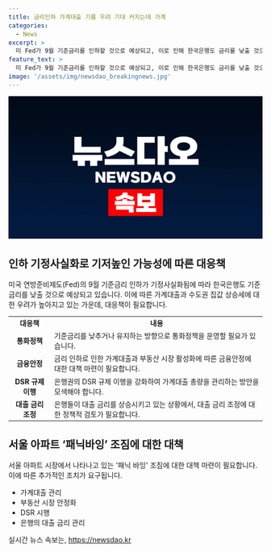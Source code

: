 ```yaml
---
title: 금리인하 가계대출 기름 우려 기대 커지는데 가계
categories:
  - News
excerpt: >
  미 Fed가 9월 기준금리를 인하할 것으로 예상되고, 이로 인해 한국은행도 금리를 낮출 것으로 전망된다. 그러나 가계대출과 수도권 집값 상승세가 계속되면서 8월까지는 금리 동결될 가능성이 크다는 전망이 나온다. 미국의 금리 인하 확률이 100%에 수렴하면서 국내에서도 금리 인하론 주장이 높아지고 있다. 이에 따라 금융 당국과 은행들이 대출 총량 관리에 대응하기 위해 대출 금리를 인상하고 있으며, 가계대출 상승세는 계속되고 있다.
feature_text: >
  미 Fed가 9월 기준금리를 인하할 것으로 예상되고, 이로 인해 한국은행도 금리를 낮출 것으로 전망된다. 그러나 가계대출과 수도권 집값 상승세가 계속되면서 8월까지는 금리 동결될 가능성이 크다는 전망이 나온다. 미국의 금리 인하 확률이 100%에 수렴하면서 국내에서도 금리 인하론 주장이 높아지고 있다. 이에 따라 금융 당국과 은행들이 대출 총량 관리에 대응하기 위해 대출 금리를 인상하고 있으며, 가계대출 상승세는 계속되고 있다.
image: '/assets/img/newsdao_breakingnews.jpg'
---
```


<p><img src="/assets/img/newsdao_breakingnews.jpg" alt="firstkoreanews 속보" /></p>

<h2 data-ke-size="size26">인하 기정사실화로 기저높인 가능성에 따른 대응책</h2>

<p data-ke-size="size16">미국 연방준비제도(Fed)의 9월 기준금리 인하가 기정사실화됨에 따라 한국은행도 기준금리를 낮출 것으로 예상되고 있습니다. 이에 따른 가계대출과 수도권 집값 상승세에 대한 우려가 높아지고 있는 가운데, 대응책이 필요합니다.</p>

<table>
  <tr>
    <td style="text-align: center; height: 17px;"><b>대응책</b></td>
    <td style="text-align: center; height: 17px;"><b>내용</b></td>
  </tr>
  <tr>
    <td style="text-align: center; height: 17px;"><b>통화정책</b></td>
    <td>기준금리를 낮추거나 유지하는 방향으로 통화정책을 운영할 필요가 있습니다.</td>
  </tr>
  <tr>
    <td style="text-align: center; height: 17px;"><b>금융안정</b></td>
    <td>금리 인하로 인한 가계대출과 부동산 시장 활성화에 따른 금융안정에 대한 대책 마련이 필요합니다.</td>
  </tr>
  <tr>
    <td style="text-align: center; height: 17px;"><b>DSR 규제 이행</b></td>
    <td>은행권의 DSR 규제 이행을 강화하여 가계대출 총량을 관리하는 방안을 모색해야 합니다.</td>
  </tr>
  <tr>
    <td style="text-align: center; height: 17px;"><b>대출 금리 조정</b></td>
    <td>은행들이 대출 금리를 상승시키고 있는 상황에서, 대출 금리 조정에 대한 정책적 검토가 필요합니다.</td>
  </tr>
</table>

<h2 data-ke-size="size26">서울 아파트 ‘패닉바잉’ 조짐에 대한 대책</h2>

<p data-ke-size="size16">서울 아파트 시장에서 나타나고 있는 '패닉 바잉' 조짐에 대한 대책 마련이 필요합니다. 이에 따른 추가적인 조치가 요구됩니다.</p>

<ul>
  <li>가계대출 관리</li>
  <li>부동산 시장 안정화</li>
  <li>DSR 시행</li>
  <li>은행의 대출 금리 관리</li>
</ul>
실시간 뉴스 속보는, <a href="https://newsdao.kr" rel="dofollow">https://newsdao.kr</a>


